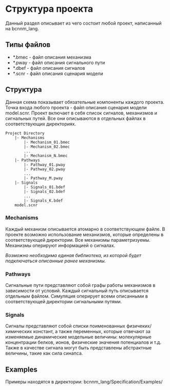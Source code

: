 # Структура проекта

Данный раздел описывает из чего состоит любой проект, написанный на bcnnm_lang.

## Типы файлов

 - *.bmec - файл описания механизма
 - *.pway - файл описания сигнального пути
 - *.dbef - файл описания сигналов
 - *.scnr - файл описания сценария модели

## Структура

Данная схема показывает обязательные компоненты каждого проекта. Точка входа любого проекта - 
файл описания сценария модели model.scnr. Проект включает в себя список сигналов, механизмов и
сигнальных путей. Все они описываются в отдельных файлах в соответствующих директориях.

    Project Directory
        |- Mechanisms
            |- Mechanism_01.bmec
            |- Mechanism_02.bmec
            ...
            |- Mechanism_N.bmec
        |- Pathways
            |- Pathway_01.pway
            |- Pathway_02.pway
            ...
            |- Pathway_M.pway
        |- Signals
            |- Signals_01.bdef
            |- Signals_02.bdef
            ...
            |- Signals_K.bdef
        model.scnr

### Mechanisms
Каждый механизм описывается атомарно в соответствующем файле. В проекте возможно использование 
механизмов, которые определены в соответствующей директории. Все механизмы параметризуемы.
Механизмы оперируют информацией о сигналах.

*Возможно необходима единая библиотека, из которой будет подключаться описанные ранее механизмы.*

### Pathways
Сигнальные пути представляют собой графы работы механизмов в зависимости от условий. Каждый 
сигнальный путь описывается отдельным файлом. Симуляция оперирует всеми описанными в соответствующей
директории сигнальными путями.

### Signals
Сигналы представляют собой списки поименованных физичеких/химических констант, а также переменных, 
которые отвечают за изменяемые динамические модельные величины: молекулярные концентрации белков, 
ионов, физические значения потенциалов и т.д. Также в качестве сигнала могут быть представлены 
абстрактные величины, такие как сила синапса.

## Examples
Примеры находятся в директории: bcnnm_lang/Specification/Examples/